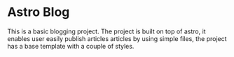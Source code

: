 # Astro Blog

This is a basic blogging project. The project is built on top of astro, it enables user easily publish articles articles by using simple files, the project has a base template with a couple of styles.
